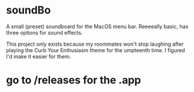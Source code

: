 # soundBo
<p>A small (preset) soundboard for the MacOS menu bar. Reeeeally basic, has three options for sound effects. </p>
<p>This project only exists because my roommates won't stop laughing after playing the Curb Your Enthusiasm theme for the umpteenth time. I figured I'd make it easier for them.</p>
<h1>go to /releases for the .app</h1>
